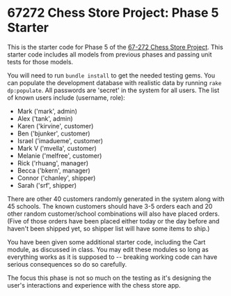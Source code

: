 67272 Chess Store Project: Phase 5 Starter
===

This is the starter code for Phase 5 of the [67-272 Chess Store Project](http://67272.cmuis.net/projects).  This starter code includes all models from previous phases and passing unit tests for those models.

You will need to run `bundle install` to get the needed testing gems. You can populate the development database with realistic data by running `rake dp:populate`.  All passwords are 'secret' in the system for all users. The list of known users include (username, role): 

- Mark ('mark', admin)
- Alex ('tank', admin)
- Karen ('kirvine', customer)
- Ben  ('bjunker', customer)
- Israel ('imadueme', customer)
- Mark V ('mvella', customer)
- Melanie ('melfree', customer)
- Rick ('rhuang', manager)
- Becca  ('bkern', manager)
- Connor ('chanley', shipper)
- Sarah ('srf', shipper)

There are other 40 customers randomly generated in the system along with 45 schools.  The known customers should have 3-5 orders each and 20 other random customer/school combinations will also have placed orders. (Five of those orders have been placed either today or the day before and haven't been shipped yet, so shipper list will have some items to ship.)

You have been given some additional starter code, including the Cart module, as discussed in class. You may edit these modules so long as everything works as it is supposed to -- breaking working code can have serious consequences so do so carefully.

The focus this phase is not so much on the testing as it's designing the user's interactions and experience with the chess store app.
